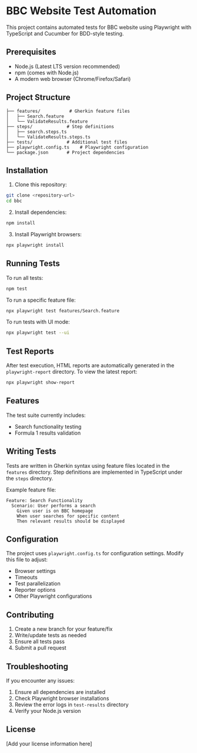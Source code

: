 # BBC Website Test Automation

This project contains automated tests for BBC website using Playwright with TypeScript and Cucumber for BDD-style testing.

## Prerequisites

- Node.js (Latest LTS version recommended)
- npm (comes with Node.js)
- A modern web browser (Chrome/Firefox/Safari)

## Project Structure

```
├── features/           # Gherkin feature files
│   ├── Search.feature
│   └── ValidateResults.feature
├── steps/             # Step definitions
│   ├── search.steps.ts
│   └── ValidateResults.steps.ts
├── tests/             # Additional test files
├── playwright.config.ts    # Playwright configuration
└── package.json       # Project dependencies
```

## Installation

1. Clone this repository:
```bash
git clone <repository-url>
cd bbc
```

2. Install dependencies:
```bash
npm install
```

3. Install Playwright browsers:
```bash
npx playwright install
```

## Running Tests

To run all tests:
```bash
npm test
```

To run a specific feature file:
```bash
npx playwright test features/Search.feature
```

To run tests with UI mode:
```bash
npx playwright test --ui
```

## Test Reports

After test execution, HTML reports are automatically generated in the `playwright-report` directory. To view the latest report:

```bash
npx playwright show-report
```

## Features

The test suite currently includes:
- Search functionality testing
- Formula 1 results validation

## Writing Tests

Tests are written in Gherkin syntax using feature files located in the `features` directory. Step definitions are implemented in TypeScript under the `steps` directory.

Example feature file:
```gherkin
Feature: Search Functionality
  Scenario: User performs a search
    Given user is on BBC homepage
    When user searches for specific content
    Then relevant results should be displayed
```

## Configuration

The project uses `playwright.config.ts` for configuration settings. Modify this file to adjust:
- Browser settings
- Timeouts
- Test parallelization
- Reporter options
- Other Playwright configurations

## Contributing

1. Create a new branch for your feature/fix
2. Write/update tests as needed
3. Ensure all tests pass
4. Submit a pull request

## Troubleshooting

If you encounter any issues:
1. Ensure all dependencies are installed
2. Check Playwright browser installations
3. Review the error logs in `test-results` directory
4. Verify your Node.js version

## License

[Add your license information here]